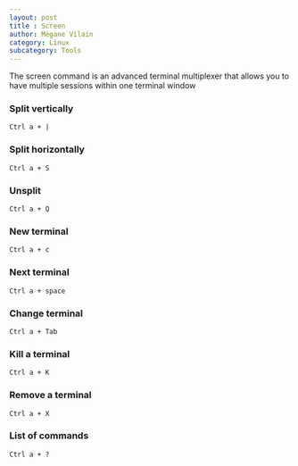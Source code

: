 ```yaml
---
layout: post
title : Screen
author: Mégane Vilain
category: Linux
subcategory: Tools
---
```


The screen command is an advanced terminal multiplexer that allows you to have multiple sessions within one terminal window

### Split vertically
```
Ctrl a + |
```

### Split horizontally
```
Ctrl a + S
```

### Unsplit
```
Ctrl a + Q
```

### New terminal
```
Ctrl a + c
```

### Next terminal
```
Ctrl a + space
```

### Change terminal
```
Ctrl a + Tab
```

### Kill a terminal
```
Ctrl a + K
```

### Remove a terminal 
```
Ctrl a + X
```

### List of commands
```
Ctrl a + ?
```
